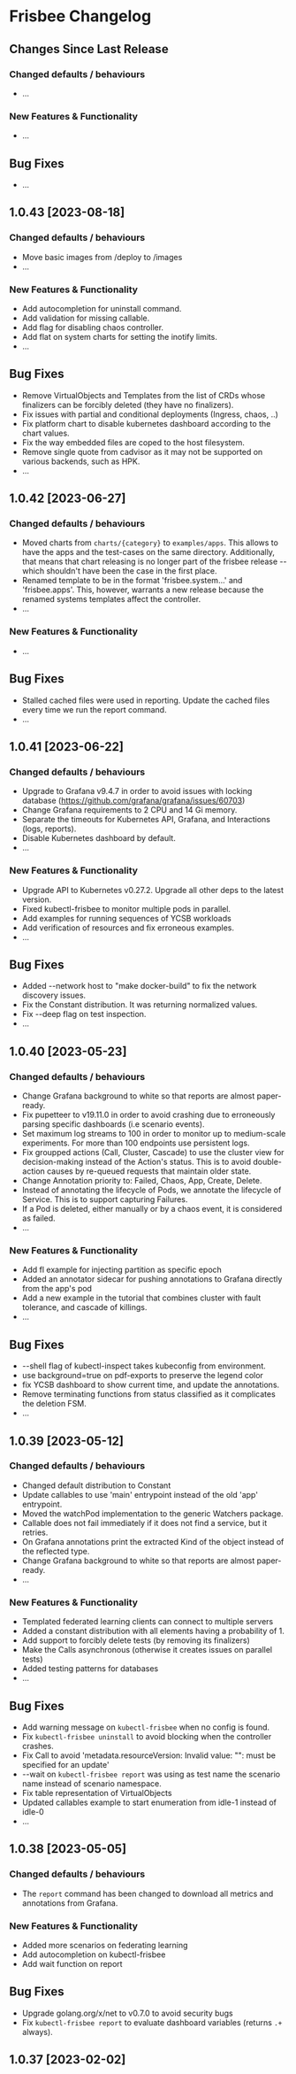 # Frisbee Changelog

## Changes Since Last Release

### Changed defaults / behaviours
- ...

### New Features & Functionality
- ...

## Bug Fixes
- ...

## 1.0.43 \[2023-08-18\]

### Changed defaults / behaviours
- Move basic images from /deploy to /images 
- ...

### New Features & Functionality
- Add autocompletion for uninstall command.
- Add validation for missing callable.
- Add flag for disabling chaos controller.
- Add flat on system charts for setting the inotify limits.
- ...

## Bug Fixes
- Remove VirtualObjects and Templates from the list of CRDs whose finalizers can be forcibly deleted (they have no finalizers).
- Fix issues with partial and conditional deployments (Ingress, chaos, ..)
- Fix platform chart to disable kubernetes dashboard according to the chart values.
- Fix the way embedded files are coped to the host filesystem.
- Remove single quote from cadvisor as it may not be supported on various backends, such as HPK.
- ...


## 1.0.42 \[2023-06-27\]

### Changed defaults / behaviours
- Moved charts from `charts/{category}` to `examples/apps`. This allows to have the apps and the test-cases on the same directory. Additionally, that
means that chart releasing is no longer part of the frisbee release -- which shouldn't have been the case in the first place.
- Renamed template to be in the format 'frisbee.system...' and 'frisbee.apps'. This, however, warrants a new release because
the renamed systems templates affect the controller.
- ...

### New Features & Functionality
- ...

## Bug Fixes
- Stalled cached files were used in reporting. Update the cached files every time we run the report command.
- ...


## 1.0.41 \[2023-06-22\]

### Changed defaults / behaviours
- Upgrade to Grafana v9.4.7 in order to avoid issues with locking database (https://github.com/grafana/grafana/issues/60703)
- Change Grafana requirements to 2 CPU and 14 Gi memory.
- Separate the timeouts for Kubernetes API, Grafana, and Interactions (logs, reports).
- Disable Kubernetes dashboard by default.
- ...

### New Features & Functionality
- Upgrade API to Kubernetes v0.27.2. Upgrade all other deps to the latest version.
- Fixed kubectl-frisbee to monitor multiple pods in parallel.
- Add examples for running sequences of YCSB workloads
- Add verification of resources and fix erroneous examples.
- ...

## Bug Fixes
- Added --network host to "make docker-build" to fix the network discovery issues.
- Fix the Constant distribution. It was returning normalized values.
- Fix --deep flag on test inspection.
- ...

## 1.0.40 \[2023-05-23\]


### Changed defaults / behaviours

- Change Grafana background to white so that reports are almost paper-ready.
- Fix pupetteer to v19.11.0 in order to avoid crashing due to erroneously parsing specific dashboards (i.e scenario events).
- Set maximum log streams to 100 in order to monitor up to medium-scale experiments. For more than 100 endpoints use persistent logs.
- Fix groupped actions (Call, Cluster, Cascade) to use the cluster view for decision-making instead of the Action's status.
  This is to avoid double-action causes by re-queued requests that maintain older state.
- Change Annotation priority to: Failed, Chaos, App, Create, Delete.
- Instead of annotating the lifecycle of Pods, we annotate the lifecycle of Service. This is to support capturing Failures.
- If a Pod is deleted, either manually or by a chaos event, it is considered as failed.
- ...

### New Features & Functionality

- Add fl example for injecting partition as specific epoch
- Added an annotator sidecar for pushing annotations to Grafana directly from the app's pod
- Add a new example in the tutorial that combines cluster with fault tolerance, and cascade of killings.
- ...

## Bug Fixes

- --shell flag of kubectl-inspect takes kubeconfig from environment.
- use background=true on pdf-exports to preserve the legend color
- fix YCSB dashboard to show current time, and update the annotations.
- Remove terminating functions from status classified as it complicates the deletion FSM.
- ...

## 1.0.39 \[2023-05-12\]


### Changed defaults / behaviours

- Changed default distribution to Constant
- Update callables to use 'main' entrypoint instead of the old 'app' entrypoint.
- Moved the watchPod implementation to the generic Watchers package.
- Callable does not fail immediately if it does not find a service, but it retries.
- On Grafana annotations print the extracted Kind of the object instead of the reflected type.
- Change Grafana background to white so that reports are almost paper-ready.
- ...

### New Features & Functionality

- Templated federated learning clients can connect to multiple servers
- Added a constant distribution with all elements having a probability of 1.
- Add support to forcibly delete tests (by removing its finalizers)
- Make the Calls asynchronous (otherwise it creates issues on parallel tests)
- Added testing patterns for databases
- ...

## Bug Fixes

- Add warning message on `kubectl-frisbee` when no config is found.
- Fix `kubectl-frisbee uninstall` to avoid blocking when the controller crashes.
- Fix Call to avoid 'metadata.resourceVersion: Invalid value: "": must be specified for an update'
- --wait on `kubectl-frisbee report` was using as test name the scenario name instead of scenario namespace.
- Fix table representation of VirtualObjects
- Updated callables example to start enumeration from idle-1 instead of idle-0
- ...

## 1.0.38 \[2023-05-05\]

### Changed defaults / behaviours

- The `report` command has been changed to download all metrics and annotations from Grafana.


### New Features & Functionality

- Added more scenarios on federating learning
- Add autocompletion on kubectl-frisbee
- Add wait function on report

## Bug Fixes

- Upgrade golang.org/x/net to v0.7.0 to avoid security bugs
- Fix `kubectl-frisbee report` to evaluate dashboard variables (returns `.+` always).

## 1.0.37 \[2023-02-02\]
